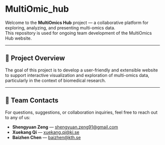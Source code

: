 # MultiOmic_hub

Welcome to the **MultiOmics Hub** project — a collaborative platform for exploring, analyzing, and presenting multi-omics data.  
This repository is used for ongoing team development of the MultiOmics Hub website.

---

## 📁 Project Overview

The goal of this project is to develop a user-friendly and extensible website to support interactive visualization and exploration of multi-omics data, particularly in the context of biomedical research.

---

## 👥 Team Contacts

For questions, suggestions, or collaboration inquiries, feel free to reach out to any of us:

- **Shengyuan Zeng** — shengyuan.zeng91@gmail.com  
- **Xuekang Qi** — xuekang.qi@ki.se  
- **Baizhen Chen** — baizhen@kth.se

